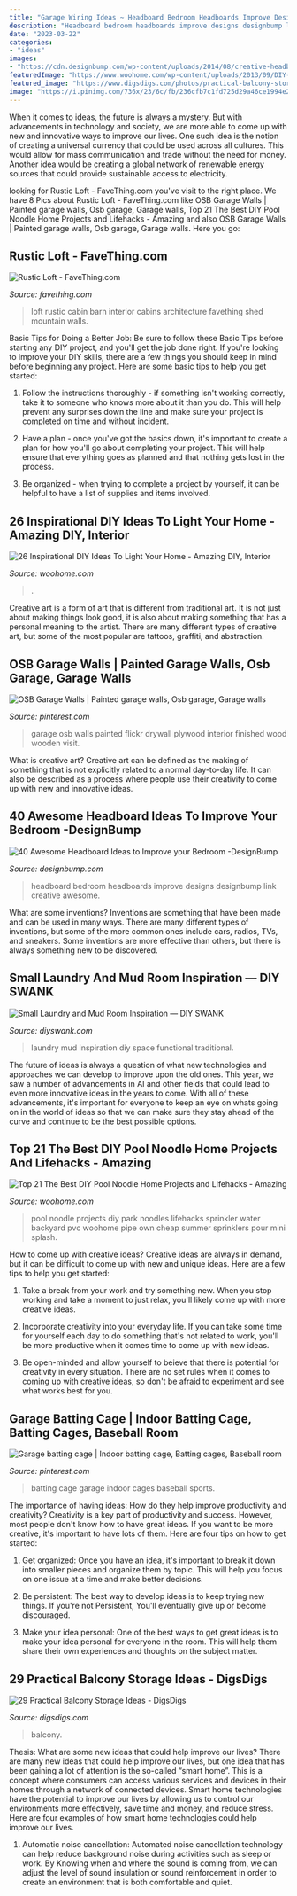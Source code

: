 ```yaml
---
title: "Garage Wiring Ideas ~ Headboard Bedroom Headboards Improve Designs Designbump Link Creative Awesome"
description: "Headboard bedroom headboards improve designs designbump link creative awesome"
date: "2023-03-22"
categories:
- "ideas"
images:
- "https://cdn.designbump.com/wp-content/uploads/2014/08/creative-headboards-20.jpg"
featuredImage: "https://www.woohome.com/wp-content/uploads/2013/09/DIY-Lighting-Ideas-23-11.jpg"
featured_image: "https://www.digsdigs.com/photos/practical-balcony-storage-ideas-29.jpg"
image: "https://i.pinimg.com/736x/23/6c/fb/236cfb7c1fd725d29a46ce1994e243f4--garage-walls-osb.jpg"
---
```



When it comes to ideas, the future is always a mystery. But with advancements in technology and society, we are more able to come up with new and innovative ways to improve our lives. One such idea is the notion of creating a universal currency that could be used across all cultures. This would allow for mass communication and trade without the need for money. Another idea would be creating a global network of renewable energy sources that could provide sustainable access to electricity.

	

		
looking for Rustic Loft - FaveThing.com you've visit to the right place. We have 8 Pics about Rustic Loft - FaveThing.com like OSB Garage Walls | Painted garage walls, Osb garage, Garage walls, Top 21 The Best DIY Pool Noodle Home Projects and Lifehacks - Amazing and also OSB Garage Walls | Painted garage walls, Osb garage, Garage walls. Here you go:
		
    
## Rustic Loft - FaveThing.com

<img loading=lazy src="http://www.favething.com/uploads/images/main-fave-images/rustic_loft-1.jpg" onerror="this.onerror=null;this.src='https://tse2.mm.bing.net/th?id=OIP.eCdj4JOXrkta1yv6kbnVoAHaK7&amp;pid=15.1';" alt="Rustic Loft - FaveThing.com">

_Source: favething.com_

>loft rustic cabin barn interior cabins architecture favething shed mountain walls. 

	

Basic Tips for Doing a Better Job: Be sure to follow these Basic Tips before starting any DIY project, and you'll get the job done right.
If you're looking to improve your DIY skills, there are a few things you should keep in mind before beginning any project. Here are some basic tips to help you get started: 
1) Follow the instructions thoroughly - if something isn't working correctly, take it to someone who knows more about it than you do. This will help prevent any surprises down the line and make sure your project is completed on time and without incident. 

2) Have a plan - once you've got the basics down, it's important to create a plan for how you'll go about completing your project. This will help ensure that everything goes as planned and that nothing gets lost in the process. 

3) Be organized - when trying to complete a project by yourself, it can be helpful to have a list of supplies and items involved.

    
## 26 Inspirational DIY Ideas To Light Your Home - Amazing DIY, Interior

<img loading=lazy src="https://www.woohome.com/wp-content/uploads/2013/09/DIY-Lighting-Ideas-23-11.jpg" onerror="this.onerror=null;this.src='https://tse1.mm.bing.net/th?id=OIP.w0HDiZvXm_qpGkp1CHhI0QHaQA&amp;pid=15.1';" alt="26 Inspirational DIY Ideas To Light Your Home - Amazing DIY, Interior">

_Source: woohome.com_

>. 

	

Creative art is a form of art that is different from traditional art. It is not just about making things look good, it is also about making something that has a personal meaning to the artist. There are many different types of creative art, but some of the most popular are tattoos, graffiti, and abstraction.

    
## OSB Garage Walls | Painted Garage Walls, Osb Garage, Garage Walls

<img loading=lazy src="https://i.pinimg.com/736x/23/6c/fb/236cfb7c1fd725d29a46ce1994e243f4--garage-walls-osb.jpg" onerror="this.onerror=null;this.src='https://tse1.mm.bing.net/th?id=OIP.hmwWMk9ztNdwcqIlKg9oBAHaJ3&amp;pid=15.1';" alt="OSB Garage Walls | Painted garage walls, Osb garage, Garage walls">

_Source: pinterest.com_

>garage osb walls painted flickr drywall plywood interior finished wood wooden visit. 

	

What is creative art?
Creative art can be defined as the making of something that is not explicitly related to a normal day-to-day life. It can also be described as a process where people use their creativity to come up with new and innovative ideas.

    
## 40 Awesome Headboard Ideas To Improve Your Bedroom -DesignBump

<img loading=lazy src="https://cdn.designbump.com/wp-content/uploads/2014/08/creative-headboards-20.jpg" onerror="this.onerror=null;this.src='https://tse3.mm.bing.net/th?id=OIP.XgqRJSUQVSVJtzHpG-Wb9QHaIO&amp;pid=15.1';" alt="40 Awesome Headboard Ideas to Improve your Bedroom -DesignBump">

_Source: designbump.com_

>headboard bedroom headboards improve designs designbump link creative awesome. 

	

What are some inventions?
Inventions are something that have been made and can be used in many ways. There are many different types of inventions, but some of the more common ones include cars, radios, TVs, and sneakers. Some inventions are more effective than others, but there is always something new to be discovered.

    
## Small Laundry And Mud Room Inspiration — DIY SWANK

<img loading=lazy src="http://www.diyswank.com/wp-content/uploads/2014/02/8.png" onerror="this.onerror=null;this.src='https://tse4.mm.bing.net/th?id=OIP.dLgp8jdwUbJhOyuc8ZNVRwHaKy&amp;pid=15.1';" alt="Small Laundry and Mud Room Inspiration — DIY SWANK">

_Source: diyswank.com_

>laundry mud inspiration diy space functional traditional. 

	

The future of ideas is always a question of what new technologies and approaches we can develop to improve upon the old ones. This year, we saw a number of advancements in AI and other fields that could lead to even more innovative ideas in the years to come. With all of these advancements, it's important for everyone to keep an eye on whats going on in the world of ideas so that we can make sure they stay ahead of the curve and continue to be the best possible options.

    
## Top 21 The Best DIY Pool Noodle Home Projects And Lifehacks - Amazing

<img loading=lazy src="http://www.woohome.com/wp-content/uploads/2015/06/pool-noodle-projects-woohome-11.jpg" onerror="this.onerror=null;this.src='https://tse1.mm.bing.net/th?id=OIP.9uhJReelO9Oj8vtOZRRw-wHaLJ&amp;pid=15.1';" alt="Top 21 The Best DIY Pool Noodle Home Projects and Lifehacks - Amazing">

_Source: woohome.com_

>pool noodle projects diy park noodles lifehacks sprinkler water backyard pvc woohome pipe own cheap summer sprinklers pour mini splash. 

	

How to come up with creative ideas?
Creative ideas are always in demand, but it can be difficult to come up with new and unique ideas. Here are a few tips to help you get started:
1. Take a break from your work and try something new. When you stop working and take a moment to just relax, you'll likely come up with more creative ideas.

2. Incorporate creativity into your everyday life. If you can take some time for yourself each day to do something that's not related to work, you'll be more productive when it comes time to come up with new ideas.

3. Be open-minded and allow yourself to beieve that there is potential for creativity in every situation. There are no set rules when it comes to coming up with creative ideas, so don't be afraid to experiment and see what works best for you.

    
## Garage Batting Cage | Indoor Batting Cage, Batting Cages, Baseball Room

<img loading=lazy src="https://i.pinimg.com/736x/29/c0/5f/29c05fbde294c38d92785574761bb3a0.jpg" onerror="this.onerror=null;this.src='https://tse2.mm.bing.net/th?id=OIP.9QI6GM-cmGWS3vteQJgl2QHaKw&amp;pid=15.1';" alt="Garage batting cage | Indoor batting cage, Batting cages, Baseball room">

_Source: pinterest.com_

>batting cage garage indoor cages baseball sports. 

	

The importance of having ideas: How do they help improve productivity and creativity?
Creativity is a key part of productivity and success. However, most people don't know how to have great ideas. If you want to be more creative, it's important to have lots of them. Here are four tips on how to get started:
1. Get organized: Once you have an idea, it's important to break it down into smaller pieces and organize them by topic. This will help you focus on one issue at a time and make better decisions.

2. Be persistent: The best way to develop ideas is to keep trying new things. If you're not Persistent, You'll eventually give up or become discouraged.

3. Make your idea personal: One of the best ways to get great ideas is to make your idea personal for everyone in the room. This will help them share their own experiences and thoughts on the subject matter.

    
## 29 Practical Balcony Storage Ideas - DigsDigs

<img loading=lazy src="https://www.digsdigs.com/photos/practical-balcony-storage-ideas-29.jpg" onerror="this.onerror=null;this.src='https://tse1.mm.bing.net/th?id=OIP.wRdv3PhmuB5gjeHliy4dqgHaKU&amp;pid=15.1';" alt="29 Practical Balcony Storage Ideas - DigsDigs">

_Source: digsdigs.com_

>balcony. 

	

Thesis: What are some new ideas that could help improve our lives?
There are many new ideas that could help improve our lives, but one idea that has been gaining a lot of attention is the so-called “smart home”. This is a concept where consumers can access various services and devices in their homes through a network of connected devices. Smart home technologies have the potential to improve our lives by allowing us to control our environments more effectively, save time and money, and reduce stress. Here are four examples of how smart home technologies could help improve our lives.
1. Automatic noise cancellation: Automated noise cancellation technology can help reduce background noise during activities such as sleep or work. By Knowing when and where the sound is coming from, we can adjust the level of sound insulation or sound reinforcement in order to create an environment that is both comfortable and quiet.


